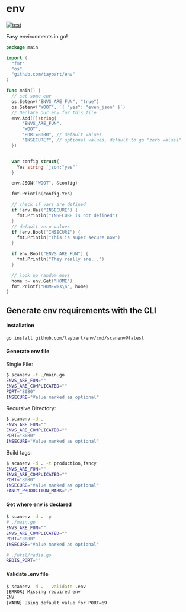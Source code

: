 # env

[![test](https://github.com/taybart/env/actions/workflows/test.yaml/badge.svg)](https://github.com/taybart/env/actions/workflows/test.yaml)

Easy environments in go!

```go
package main

import (
  "fmt"
  "os"
  "github.com/taybart/env"
)

func main() {
  // set some env
  os.Setenv("ENVS_ARE_FUN", "true")
  os.Setenv("WOOT", `{ "yes": "even_json" }`)
  // Declare our env for this file
  env.Add([]string{
      "ENVS_ARE_FUN",
      "WOOT",
      "PORT=8080", // default values
      "INSECURE?", // optional values, default to go "zero values"
  })


  var config struct{
    Yes string `json:"yes"`
  }

  env.JSON("WOOT", &config)

  fmt.Println(config.Yes)

  // check if vars are defined
  if !env.Has("INSECURE") {
    fmt.Println("INSECURE is not defined")
  }
  // default zero values
  if !env.Bool("INSECURE") {
    fmt.Println("This is super secure now")
  }

  if env.Bool("ENVS_ARE_FUN") {
    fmt.Println("They really are...")
  }

  // look up random envs
  home := env.Get("HOME")
  fmt.Printf("HOME=%s\n", home)
}
```

## Generate env requirements with the CLI

#### Installation

`go install github.com/taybart/env/cmd/scanenv@latest`

#### Generate env file

Single File:

```sh
$ scanenv -f ./main.go
ENVS_ARE_FUN=""
ENVS_ARE_COMPLICATED=""
PORT="8080"
INSECURE="Value marked as optional"
```

Recursive Directory:

```sh
$ scanenv -d .
ENVS_ARE_FUN=""
ENVS_ARE_COMPLICATED=""
PORT="8080"
INSECURE="Value marked as optional"
```

Build tags:

```sh
$ scanenv -d . -t production,fancy
ENVS_ARE_FUN=""
ENVS_ARE_COMPLICATED=""
PORT="8080"
INSECURE="Value marked as optional"
FANCY_PRODUCTION_MARK="✓"
```

#### Get where env is declared

```sh
$ scanenv -d . -p
# ./main.go
ENVS_ARE_FUN=""
ENVS_ARE_COMPLICATED=""
PORT="8080"
INSECURE="Value marked as optional"

# ./util/redis.go
REDIS_PORT=""
```

#### Validate .env file

```sh
$ scanenv -d . --validate .env
[ERROR] Missing required env
ENV
[WARN] Using default value for PORT=69
```
